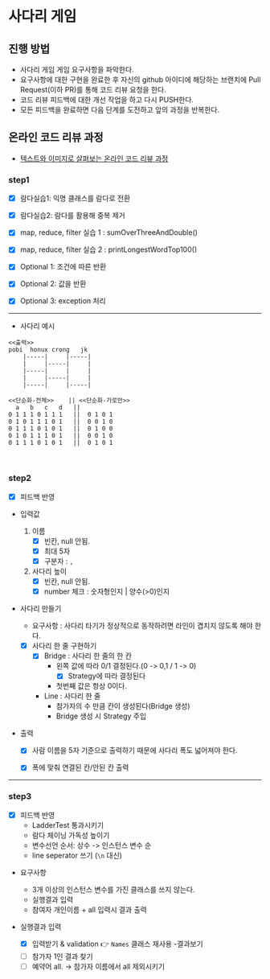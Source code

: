 # 사다리 게임
## 진행 방법
* 사다리 게임 게임 요구사항을 파악한다.
* 요구사항에 대한 구현을 완료한 후 자신의 github 아이디에 해당하는 브랜치에 Pull Request(이하 PR)를 통해 코드 리뷰 요청을 한다.
* 코드 리뷰 피드백에 대한 개선 작업을 하고 다시 PUSH한다.
* 모든 피드백을 완료하면 다음 단계를 도전하고 앞의 과정을 반복한다.

## 온라인 코드 리뷰 과정
* [텍스트와 이미지로 살펴보는 온라인 코드 리뷰 과정](https://github.com/nextstep-step/nextstep-docs/tree/master/codereview)


### step1
- [x] 람다실습1: 익명 클래스를 람다로 전환
- [x] 람다실습2: 람다를 활용해 중복 제거
- [x] map, reduce, filter 실습 1 : sumOverThreeAndDouble()
- [x] map, reduce, filter 실습 2 : printLongestWordTop100()
- [x] Optional 1: 조건에 따른 반환
- [x] Optional 2: 값을 반환
- [x] Optional 3: exception 처리


-----


- 사다리 예시
```
<<출력>>
pobi  honux crong   jk
    |-----|     |-----|
    |     |-----|     |
    |-----|     |     |
    |     |-----|     |
    |-----|     |-----|
```  
```
<<단순화-전체>>    || <<단순화-가로만>>
  a   b   c   d   ||    
0 1 1 1 0 1 1 1   ||  0 1 0 1  
0 1 0 1 1 1 0 1   ||  0 0 1 0
0 1 1 1 0 1 0 1   ||  0 1 0 0
0 1 0 1 1 1 0 1   ||  0 0 1 0
0 1 1 1 0 1 0 1   ||  0 1 0 1
```  

<br>


### step2
- [x] 피드백 반영

- 입력값  
    1. 이름  
          - [x] 빈칸, null 안됨.  
          - [x] 최대 5자  
          - [x] 구분자 : `,`  
    2. 사다리 높이
          - [x] 빈칸, null 안됨.  
          - [x] number 체크 : 숫자형인지 | 양수(>0)인지
      
- 사다리 만들기      
  - 요구사항 : 사다리 타기가 정상적으로 동작하려면 라인이 겹치지 않도록 해야 한다.
        
  - [x] 사다리 한 줄 구현하기      
    - [x] Bridge : 사다리 한 줄의 한 칸     
        - 왼쪽 값에 따라 0/1 결정된다.(0 -> 0,1 / 1 -> 0)
            - [x] Strategy에 따라 결정된다      
        - 첫번째 값은 항상 0이다.
    - Line : 사다리 한 줄
        - 참가자의 수 만큼 칸이 생성된다(Bridge 생성)
        - Bridge 생성 시 Strategy 주입     

- 출력  
  - [x] 사람 이름을 5자 기준으로 출력하기 때문에 사다리 폭도 넓어져야 한다. 
  - [x] 폭에 맞춰 연결된 칸/안된 칸 출력


-----

### step3
- [x] 피드백 반영
  - LadderTest 통과시키기
  - 람다 체이닝 가독성 높이기
  - 변수선언 순서: 상수 -> 인스턴스 변수 순
  - line seperator 쓰기 (`\n` 대신)

- 요구사항
  - 3개 이상의 인스턴스 변수를 가진 클래스를 쓰지 않는다.
  - 실행결과 입력
  - 참여자 개인이름 + all 입력시 결과 출력

- 실행결과 입력
  - [x] 입력받기 & validation 👉 `Names` 클래스 재사용
-결과보기  
  - [ ] 참가자 1인 결과 찾기
  - [ ] 예약어 all. -> 참가자 이름에서 all 제외시키기
